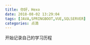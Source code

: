 ```yaml
---
title: 你好，Hexo
date: 2018-08-02 13:29:04
tags: [JAVA,SPRINGBOOT,VUE,SQLSERVER]
categories: 点滴
---
```

开始记录自己的学习历程